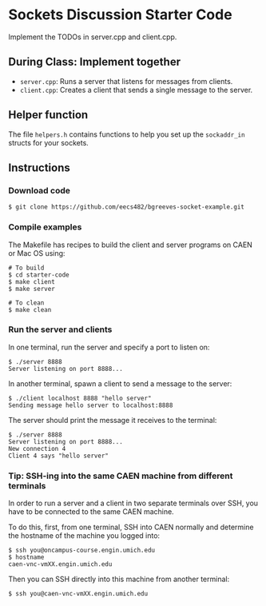 # Sockets Discussion Starter Code

Implement the TODOs in server.cpp and client.cpp.

## During Class: Implement together

- `server.cpp`: Runs a server that listens for messages from clients.
- `client.cpp`: Creates a client that sends a single message to the server.

## Helper function

The file `helpers.h` contains functions to help you set up the `sockaddr_in` structs for your sockets.

## Instructions

### Download code

```
$ git clone https://github.com/eecs482/bgreeves-socket-example.git
```

### Compile examples

The Makefile has recipes to build the client and server programs on CAEN or Mac OS using:

```
# To build
$ cd starter-code
$ make client
$ make server

# To clean
$ make clean
``` 

### Run the server and clients

In one terminal, run the server and specify a port to listen on:

```
$ ./server 8888
Server listening on port 8888...
```

In another terminal, spawn a client to send a message to the server:

```
$ ./client localhost 8888 "hello server"
Sending message hello server to localhost:8888
```

The server should print the message it receives to the terminal:

```
$ ./server 8888
Server listening on port 8888...
New connection 4
Client 4 says "hello server"
```

### Tip: SSH-ing into the same CAEN machine from different terminals

In order to run a server and a client in two separate terminals over SSH, you have to be connected to the same CAEN machine.

To do this, first, from one terminal, SSH into CAEN normally and determine the hostname of the machine you logged into:

```
$ ssh you@oncampus-course.engin.umich.edu
$ hostname
caen-vnc-vmXX.engin.umich.edu
```

Then you can SSH directly into this machine from another terminal:

```
$ ssh you@caen-vnc-vmXX.engin.umich.edu
```
